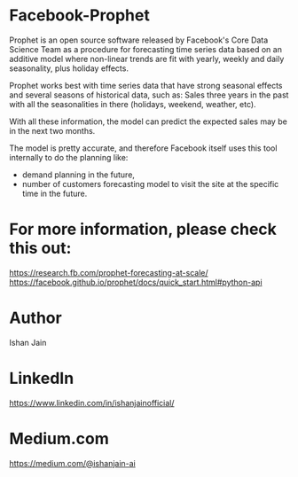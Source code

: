 # Facebook-Prophet

Prophet is an open source software released by Facebook's Core Data Science Team as a procedure for forecasting time series data based on an additive model where non-linear trends are fit with yearly, weekly and daily seasonality, plus holiday effects.

Prophet works best with time series data that have strong seasonal effects and several seasons of historical data, such as:
Sales three years in the past with all the seasonalities in there (holidays, weekend, weather, etc).

With all these information, the model can predict the expected sales may be in the next two months.

The model is pretty accurate, and therefore Facebook itself uses this tool internally to do the planning like:
- demand planning in the future,
- number of customers forecasting model to visit the site at the specific time in the future.


# For more information, please check this out:
https://research.fb.com/prophet-forecasting-at-scale/
https://facebook.github.io/prophet/docs/quick_start.html#python-api


# Author
Ishan Jain
 
# LinkedIn
https://www.linkedin.com/in/ishanjainofficial/
 
# Medium.com
https://medium.com/@ishanjain-ai
